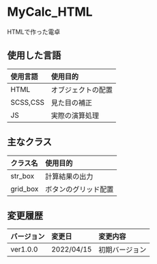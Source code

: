 # MyCalc_HTML
HTMLで作った電卓

## 使用した言語
|使用言語       |使用目的                       |
|:--------------|:-----------------------------|
|HTML           |オブジェクトの配置             |
|SCSS,CSS       |見た目の補正                   |
|JS             |実際の演算処理                 |

## 主なクラス
|クラス名            |使用目的                    |
|:-------------------|:--------------------------|
|str_box             |計算結果の出力              |
|grid_box            |ボタンのグリッド配置        |

## 変更履歴
|バージョン      |変更日         |変更内容                    |
|:--------------|:--------------|:---------------------------|
|ver1.0.0       |2022/04/15     |初期バージョン               |
